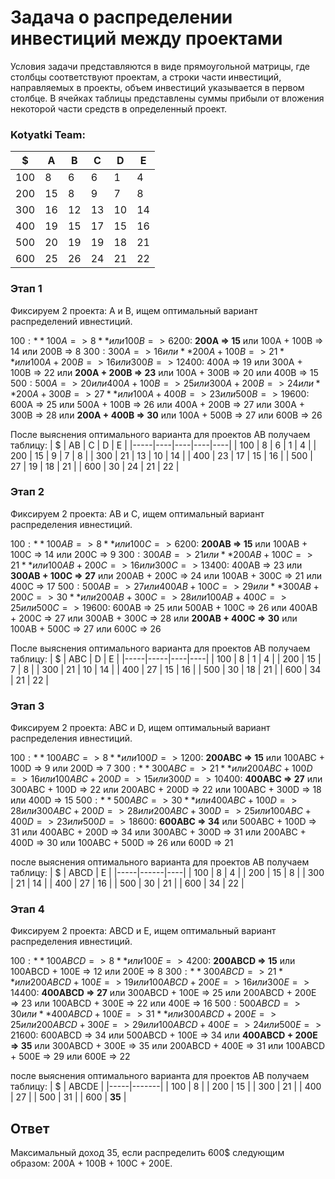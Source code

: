 # Задача о распределении инвестиций между проектами
Условия задачи представляются в виде прямоугольной матрицы, где столбцы соответствуют проектам, а строки части инвестиций, направляемых в проекты, объем инвестиций указывается в первом столбце. В ячейках таблицы представлены суммы прибыли от вложения некоторой части средств в определенный проект.

### Kotyatki Team:
| $   | A  | B  | C  | D  | E  |
|-----|----|----|----|----|----|
| 100 | 8  | 6  | 6  | 1  | 4  |
| 200 | 15 | 8  | 9  | 7  | 8  |
| 300 | 16 | 12 | 13 | 10 | 14 |
| 400 | 19 | 15 | 17 | 15 | 16 |
| 500 | 20 | 19 | 19 | 18 | 21 |
| 600 | 25 | 26 | 24 | 21 | 22 |

### Этап 1
Фиксируем 2 проекта: A и B, ищем оптимальный вариант распределений ивнестиций.

100$: **100A => 8** или 100B => 6
200$: **200A => 15** или 100A + 100B => 14 или 200B => 8
300$: 300A => 16 или **200A + 100B => 21** или 100A + 200B => 16 или 300B => 12
400$: 400A => 19 или 300A + 100B => 22 или **200A + 200B => 23** или 100A + 300B => 20 или 400B => 15
500$: 500A => 20 или 400A + 100B => 25 или 300A + 200B => 24 или **200A + 300B => 27** или 100A + 400B => 23 или 500B => 19
600$: 600A => 25 или 500A + 100B => 26 или 400A + 200B => 27 или 300A + 300B => 28 или **200A + 400B => 30** или 100A + 500B => 27 или 600B => 26

После выяснения оптимального варианта для проектов AB получаем таблицу:
| $   | AB | C  | D  | E  |
|-----|----|----|----|----|
| 100 | 8  | 6  | 1  | 4  |
| 200 | 15 | 9  | 7  | 8  |
| 300 | 21 | 13 | 10 | 14 |
| 400 | 23 | 17 | 15 | 16 |
| 500 | 27 | 19 | 18 | 21 |
| 600 | 30 | 24 | 21 | 22 |
### Этап 2
Фиксируем 2 проекта: AB и C, ищем оптимальный вариант распределения ивнестиций.

100$: **100AB => 8** или 100C => 6
200$: **200AB => 15** или 100AB + 100C => 14 или 200C => 9
300$: 300AB => 21 или **200AB + 100C => 21** или 100AB + 200C => 16 или 300C => 13
400$: 400AB => 23 или **300AB + 100C => 27** или 200AB + 200C => 24 или 100AB + 300C => 21 или 400C => 17
500$: 500AB => 27 или 400AB + 100C => 29 или **300AB + 200C => 30** или 200AB + 300C => 28 или 100AB + 400C => 25 или 500C => 19
600$: 600AB => 25 или 500AB + 100C => 26 или 400AB + 200C => 27 или 300AB + 300C => 28 или **200AB + 400C => 30** или 100AB + 500C => 27 или 600C => 26

После выяснения оптимального варианта для проектов AB получаем таблицу:
| $   | ABC | D  | E  |
|-----|-----|----|----|
| 100 |  8  | 1  | 4  |
| 200 |  15 | 7  | 8  |
| 300 |  21 | 10 | 14 |
| 400 |  27 | 15 | 16 |
| 500 |  30 | 18 | 21 |
| 600 |  34 | 21 | 22 |
### Этап 3
Фиксируем 2 проекта: ABC и D, ищем оптимальный вариант распределения ивнестиций.

100$: **100ABC => 8** или 100D => 1
200$: **200ABC => 15** или 100ABC + 100D => 9 или 200D => 7
300$: **300ABC => 21** или 200ABC + 100D => 16 или 100ABC + 200D => 15 или 300D => 10
400$: **400ABC => 27** или 300ABC + 100D => 22 или 200ABC + 200D => 22 или 100ABC + 300D => 18 или 400D => 15
500$: **500ABC => 30** или 400ABC + 100D => 28 или 300ABC + 200D => 28 или 200ABC + 300D => 25 или 100ABC + 400D => 23 или 500D => 18
600$: **600ABC => 34** или 500ABC + 100D => 31 или 400ABC + 200D => 34 или 300ABC + 300D => 31 или 200ABC + 400D => 30 или 100ABC + 500D => 26 или 600D => 21

после выяснения оптимального варианта для проектов AB получаем таблицу:
| $   | ABCD | E  |
|-----|------|----|
| 100 |  8   | 4  |
| 200 |  15  | 8  |
| 300 |  21  | 14 |
| 400 |  27  | 16 |
| 500 |  30  | 21 |
| 600 |  34  | 22 |
### Этап 4
Фиксируем 2 проекта: ABCD и E, ищем оптимальный вариант распределения ивнестиций.

100$: **100ABCD => 8** или 100E => 4
200$: **200ABCD => 15** или 100ABCD + 100E => 12 или 200E => 8
300$: **300ABCD => 21** или 200ABCD + 100E => 19 или 100ABCD + 200E => 16 или 300E => 14
400$: **400ABCD => 27** или 300ABCD + 100E => 25 или 200ABCD + 200E => 23 или 100ABCD + 300E => 22 или 400E => 16
500$: 500ABCD => 30 или **400ABCD + 100E => 31** или 300ABCD + 200E => 25 или 200ABCD + 300E => 29 или 100ABCD + 400E => 24 или 500E => 21
600$: 600ABCD => 34 или 500ABCD + 100E => 34 или **400ABCD + 200E => 35** или 300ABCD + 300E => 35 или 200ABCD + 400E => 31 или 100ABCD + 500E => 29 или 600E => 22

после выяснения оптимального варианта для проектов AB получаем таблицу:
| $   | ABCDE |
|-----|-------|
| 100 |   8   |
| 200 |   15  |
| 300 |   21  |
| 400 |   27  |
| 500 |   31  |
| 600 |   **35**  |
## Ответ
Максимальный доход 35, если распределить 600$ следующим образом: 200A + 100B + 100C + 200E.
